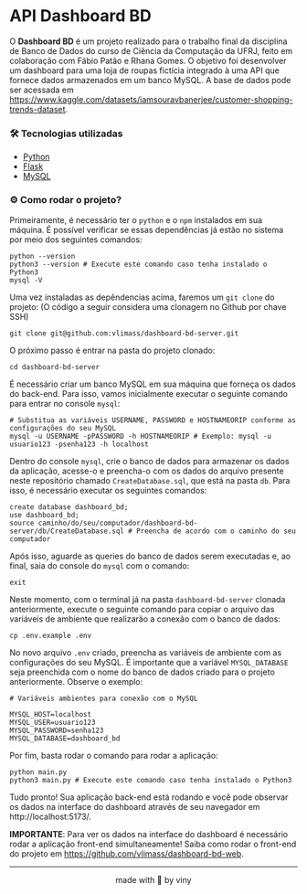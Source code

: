 # API Dashboard BD  

O **Dashboard BD** é um projeto realizado para o trabalho final da disciplina de Banco de Dados do curso de Ciência da Computação da UFRJ, feito em colaboração com Fábio Patão e Rhana Gomes. O objetivo foi desenvolver um dashboard para uma loja de roupas fictícia integrado à uma API que fornece dados armazenados em um banco MySQL. A base de dados pode ser acessada em https://www.kaggle.com/datasets/iamsouravbanerjee/customer-shopping-trends-dataset.

### 🛠 Tecnologias utilizadas

* [Python](https://www.python.org/)
* [Flask](https://flask.palletsprojects.com/en/3.0.x/)
* [MySQL](https://www.mysql.com/)

### ⚙️ Como rodar o projeto?

Primeiramente, é necessário ter o `python` e o `npm` instalados em sua máquina. É possível verificar se essas dependências já estão no sistema por meio dos seguintes comandos: 
```
python --version 
python3 --version # Execute este comando caso tenha instalado o Python3
mysql -V
```

Uma vez instaladas as depêndencias acima, faremos um `git clone` do projeto: (O código a seguir considera uma clonagem no Github por chave SSH)
```
git clone git@github.com:vlimass/dashboard-bd-server.git
```

O próximo passo é entrar na pasta do projeto clonado:
```
cd dashboard-bd-server
```

É necessário criar um banco MySQL em sua máquina que forneça os dados do back-end. Para isso, vamos inicialmente executar o seguinte comando para entrar no console `mysql`: 
```
# Substitua as variáveis USERNAME, PASSWORD e HOSTNAMEORIP conforme as configurações do seu MySQL
mysql -u USERNAME -pPASSWORD -h HOSTNAMEORIP # Exemplo: mysql -u usuario123 -psenha123 -h localhost
```

Dentro do console `mysql`, crie o banco de dados para armazenar os dados da aplicação, acesse-o e preencha-o com os dados do arquivo presente neste repositório chamado `CreateDatabase.sql`, que está na pasta `db`. Para isso, é necessário executar os seguintes comandos: 
```
create database dashboard_bd;
use dashboard_bd;
source caminho/do/seu/computador/dashboard-bd-server/db/CreateDatabase.sql # Preencha de acordo com o caminho do seu computador  
``` 

Após isso, aguarde as queries do banco de dados serem executadas e, ao final, saia do console do `mysql` com o comando:
```
exit
```

Neste momento, com o terminal já na pasta `dashboard-bd-server` clonada anteriormente, execute o seguinte comando para copiar o arquivo das variáveis de ambiente que realizarão a conexão com o banco de dados: 
```
cp .env.example .env 
```

No novo arquivo `.env` criado, preencha as variáveis de ambiente com as configurações do seu MySQL. É importante que a variável `MYSQL_DATABASE` seja preenchida com o nome do banco de dados criado para o projeto anteriormente. Observe o exemplo: 
```
# Variáveis ambientes para conexão com o MySQL

MYSQL_HOST=localhost
MYSQL_USER=usuario123
MYSQL_PASSWORD=senha123
MYSQL_DATABASE=dashboard_bd
```

Por fim, basta rodar o comando para rodar a aplicação: 
```
python main.py
python3 main.py # Execute este comando caso tenha instalado o Python3
```

Tudo pronto! Sua aplicação back-end está rodando e você pode observar os dados na interface do dashboard através de seu navegador em http://localhost:5173/. 

**IMPORTANTE**: Para ver os dados na interface do dashboard é necessário rodar a aplicação front-end simultaneamente! Saiba como rodar o front-end do projeto em https://github.com/vlimass/dashboard-bd-web.

<hr>
<div align="center">made with 🤍 by viny</div>
